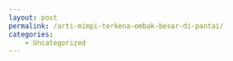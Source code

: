 ```yaml
---
layout: post
permalink: /arti-mimpi-terkena-ombak-besar-di-pantai/
categories:
    - Uncategorized
---
```


